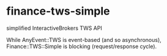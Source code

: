 finance-tws-simple
==================

simplified InteractiveBrokers TWS API

While AnyEvent::TWS is event-based (and so asynchronous),
Finance::TWS::Simple is blocking (request/response cycle).

